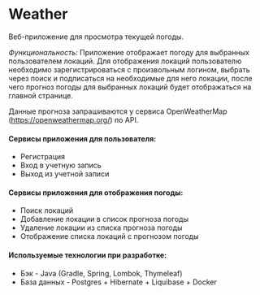 # Weather
Веб-приложение для просмотра текущей погоды.


_Функциональность:_
Приложение отображает погоду для выбранных пользователем локаций.
Для отображения локаций пользователю необходимо зарегистрироваться с произвольным логином, выбрать через поиск и подписаться на необходимые для него локации, после чего прогноз погоды для выбранных локаций будет отображаться на главной странице.

Данные прогноза запрашиваются у сервиса OpenWeatherMap (https://openweathermap.org/) по API.

#### Сервисы приложения для пользователя:
* Регистрация
* Вход в учетную запись
* Выход из учетной записи

#### Сервисы приложения для отображения погоды:
* Поиск локаций
* Добавление локации в список прогноза погоды
* Удаление локации из списка прогноза погоды
* Отображение списка локаций с прогнозом погоды

#### Используемые технологии при разработке:
* Бэк - Java (Gradle, Spring, Lombok, Thymeleaf)
* База данных - Postgres + Hibernate + Liquibase + Docker
